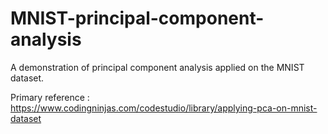 # MNIST-principal-component-analysis
A demonstration of principal component analysis applied on the MNIST dataset.

Primary reference : https://www.codingninjas.com/codestudio/library/applying-pca-on-mnist-dataset
